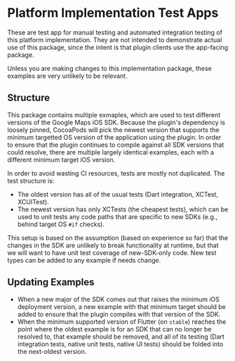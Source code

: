 # Platform Implementation Test Apps

These are test app for manual testing and automated integration testing
of this platform implementation. They are not intended to demonstrate actual
use of this package, since the intent is that plugin clients use the
app-facing package.

Unless you are making changes to this implementation package, these examples
are very unlikely to be relevant.

## Structure

This package contains multiple exmaples, which are used to test different
versions of the Google Maps iOS SDK. Because the plugin's dependency
is loosely pinned, CocoaPods will pick the newest version that supports the
minimum targetted OS version of the application using the plugin. In
order to ensure that the plugin continues to compile against all
SDK versions that could resolve, there are multiple largely identical
examples, each with a different minimum target iOS version.

In order to avoid wasting CI resources, tests are mostly not duplicated.
The test structure is:
* The oldest version has all of the usual tests (Dart integration,
  XCTest, XCUITest).
* The newest version has only XCTests (the cheapest tests), which
  can be used to unit tests any code paths that are specific to
  new SDKs (e.g., behind target OS `#if` checks).

This setup is based on the assumption (based on experience so far) that
the changes in the SDK are unlikely to break functionality at runtime,
but that we will want to have unit test coverage of new-SDK-only code.
New test types can be added to any example if needs change.

## Updating Examples

* When a new major of the SDK comes out that raises the minimum
  iOS deployment version, a new example with that minimum target
  should be added to ensure that the plugin compiles with that
  version of the SDK.
* When the minimum supported version of Flutter (on `stable`)
  reaches the point where the oldest example is for an SDK
  that can no longer be resolved to, that example should be
  removed, and all of its testing (Dart integration tests,
  native unit tests, native UI tests) should be folded into
  the next-oldest version.
